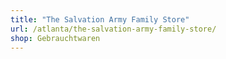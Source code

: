 ```yaml
---
title: "The Salvation Army Family Store"
url: /atlanta/the-salvation-army-family-store/
shop: Gebrauchtwaren
---
```

